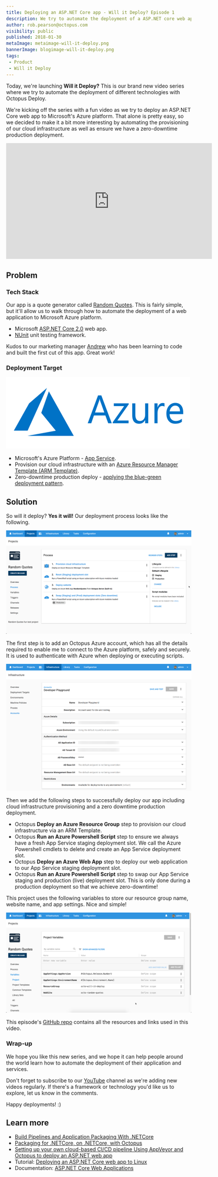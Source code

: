 ```yaml
---
title: Deploying an ASP.NET Core app - Will it Deploy? Episode 1
description: We try to automate the deployment of a ASP.NET core web app to Microsoft's Azure platform with infrastructure provisioning and zero production downtime.
author: rob.pearson@octopus.com
visibility: public
published: 2018-01-30
metaImage: metaimage-will-it-deploy.png
bannerImage: blogimage-will-it-deploy.png
tags:
 - Product
 - Will it Deploy
---
```


Today, we're launching **Will it Deploy?** This is our brand new video series where we try to automate the deployment of different technologies with Octopus Deploy.

We're kicking off the series with a fun video as we try to deploy an ASP.NET Core web app to Microsoft's Azure platform.  That alone is pretty easy, so we decided to make it a bit more interesting by automating the provisioning of our cloud infrastructure as well as ensure we have a zero-downtime production deployment.

<iframe width="560" height="315" src="https://www.youtube.com/embed/tQb8PJ0jzvk" frameborder="0" allow="autoplay; encrypted-media" allowfullscreen></iframe>

## Problem

### Tech Stack

Our app is a quote generator called [Random Quotes](https://github.com/OctopusSamples/RandomQuotes). This is fairly simple, but it'll allow us to walk through how to automate the deployment of a web application to Microsoft Azure platform.

* Microsoft [ASP.NET Core 2.0](https://docs.microsoft.com/en-us/aspnet/core/) web app.
* [NUnit](http://nunit.org/) unit testing framework.

Kudos to our marketing manager [Andrew](https://twitter.com/andrewmaherbne) who has been learning to code and built the first cut of this app. Great work! 

### Deployment Target

![Microsoft Azure logo](will-it-deploy-azure-logo.png "width=500")

* Microsoft's Azure Platform - [App Service](https://azure.microsoft.com/en-au/services/app-service/).
* Provision our cloud infrastructure with an [Azure Resource Manager Template (ARM Template)](https://docs.microsoft.com/en-us/azure/azure-resource-manager/resource-group-overview).
* Zero-downtime production deploy - [applying the blue-green deployment pattern](https://octopus.com/docs/deploying-applications/deploying-to-azure/deploying-a-package-to-an-azure-web-app/using-deployment-slots-with-azure-web-apps).

## Solution

So will it deploy? **Yes it will!** Our deployment process looks like the following.

![Octopus deployment process](will-it-deploy-deployment-process.png "width=500")

The first step is to add an Octopus Azure account, which has all the details required to enable me to connect to the Azure platform, safely and securely. It is used to authenticate with Azure when deploying or executing scripts.

![Octopus Azure account](will-it-deploy-azure-account.png "width=500")

Then we add the following steps to successfully deploy our app including cloud infrastructure provisioning and a zero downtime production deployment.

- Octopus **Deploy an Azure Resource Group** step to provision our cloud infrastructure via an ARM Template.
- Octopus **Run an Azure Powershell Script** step to ensure we always have a fresh App Service staging deployment slot. We call the Azure Powershell cmdlets to delete and create an App Service deployment slot.
- Octopus **Deploy an Azure Web App** step to deploy our web application to our App Service staging deployment slot.
- Octopus **Run an Azure Powershell Script** step to swap our App Service staging and production (live) deployment slot. This is only done during a production deployment so that we achieve zero-downtime!

This project uses the following variables to store our resource group name, website name, and app settings. Nice and simple!

![Project variables](will-it-deploy-project-variables.png "width=500")

This episode's [GitHub repo](https://github.com/OctopusSamples/WillItDeploy-Episode001) contains all the resources and links used in this video.

### Wrap-up

We hope you like this new series, and we hope it can help people around the world learn how to automate the deployment of their application and services.  

Don't forget to subscribe to our [YouTube](https://youtube.com/octopusdeploy) channel as we're adding new videos regularly. If there's a framework or technology you'd like us to explore, let us know in the comments.

Happy deployments! :)

## Learn more

* [Build Pipelines and Application Packaging With .NETCore](https://hubs.ly/H0gBQDY0)
* [Packaging for .NETCore, on .NETCore, with Octopus](https://hubs.ly/H0gBQF50)
* [Setting up your own cloud-based CI/CD pipeline Using AppVeyor and Octopus to deploy an ASP.NET web app](https://hubs.ly/H0gBSdY0)
* Tutorial: [Deploying an ASP.NET Core web app to Linux](https://hubs.ly/H0gBQFc0)
* Documentation: [ASP.NET Core Web Applications](https://hubs.ly/H0gBSdZ0)
